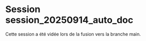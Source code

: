 # Session session_20250914_auto_doc

Cette session a été vidée lors de la fusion vers la branche main.
